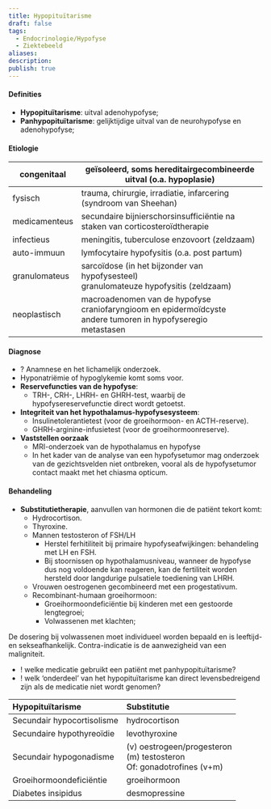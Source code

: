 ```yaml
---
title: Hypopituïtarisme
draft: false
tags:
  - Endocrinologie/Hypofyse
  - Ziektebeeld
aliases: 
description: 
publish: true
---
```


#### Definities
- **Hypopituïtarisme**: uitval adenohypofyse;
- **Panhypopituïtarisme**: gelijktijdige uitval van de neurohypofyse en adenohypofyse;

#### Etiologie
| congenitaal   | geïsoleerd, soms hereditairgecombineerde uitval (o.a. hypoplasie)                                             |
| ------------- | --------------------------------------------------------------------------------------------------------------- |
| fysisch       | trauma, chirurgie, irradiatie, infarcering (syndroom van Sheehan)                                               |
| medicamenteus | secundaire bijnierschorsinsufficiëntie na staken van corticosteroïdtherapie                                     |
| infectieus    | meningitis, tuberculose enzovoort (zeldzaam)                                                                    |
| auto-immuun   | lymfocytaire hypofysitis (o.a. post partum)                                                                     |
| granulomateus | sarcoïdose (in het bijzonder van hypofysesteel) </br> granulomateuze hypofysitis (zeldzaam)                          |
| neoplastisch  | macroadenomen van de hypofyse </br> craniofaryngioom en epidermoïdcyste </br> andere tumoren in hypofyseregio </br> metastasen |

#### Diagnose
- ? Anamnese en het lichamelijk onderzoek. 
- Hyponatriëmie of hypoglykemie komt soms voor. 
- **Reservefuncties van de hypofyse**:
	- TRH-, CRH-, LHRH- en GHRH-test, waarbij de hypofysereservefunctie direct wordt getoetst. 
- **Integriteit van het hypothalamus-hypofysesysteem**:
	- Insulinetolerantietest (voor de groeihormoon- en ACTH-reserve).
	- GHRH-arginine-infusietest (voor de groeihormoonreserve).
- **Vaststellen oorzaak**
	- MRI-onderzoek van de hypothalamus en hypofyse 
	- In het kader van de analyse van een hypofysetumor mag onderzoek van de gezichtsvelden niet ontbreken, vooral als de hypofysetumor contact maakt met het chiasma opticum.

#### Behandeling
- **Substitutietherapie**, aanvullen van hormonen die de patiënt tekort komt:
	- Hydrocortison.
	- Thyroxine.
	- Mannen testosteron of FSH/LH
		- Herstel ferhitiliteit bij primaire hypofyseafwijkingen: behandeling met LH en FSH. 
		- Bij stoornissen op hypothalamusniveau, wanneer de hypofyse dus nog voldoende kan reageren, kan de fertiliteit worden hersteld door langdurige pulsatiele toediening van LHRH.
	- Vrouwen oestrogenen gecombineerd met een progestativum.
	- Recombinant-humaan groeihormoon: 
		- Groeihormoondeficiëntie bij kinderen met een gestoorde lengtegroei;
		- Volwassenen met klachten;

De dosering bij volwassenen moet individueel worden bepaald en is leeftijd- en sekseafhankelijk. Contra-indicatie is de aanwezigheid van een maligniteit. 


- ! welke medicatie gebruikt een patiënt met panhypopituïtarisme? 
- ! welk ‘onderdeel’ van het hypopituïtarisme kan direct levensbedreigend zijn als de medicatie niet wordt genomen?


| Hypopituïtarisme     | Substitutie     |
|:-----|:-----|
| Secundair hypocortisolisme     | hydrocortison     |
| Secundaire hypothyreoïdie     | levothyroxine     |
| Secundair hypogonadisme     |  (v)  oestrogeen/progesteron </br>   (m) testosteron </br> Of: gonadotrofines (v+m)    |
| Groeihormoondeficiëntie     |  groeihormoon    |
| Diabetes insipidus     | desmopressine     |




     